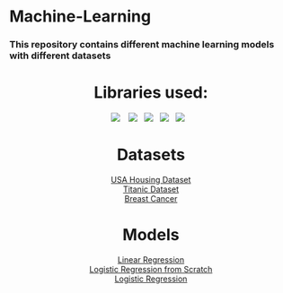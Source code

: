 # Machine-Learning
### This repository contains different machine learning models with different datasets
<h1 align="center">  Libraries used: </h1>
<p align="center">
   <img src="https://img.shields.io/badge/-Numpy-02050f?logo=numpy&logoColor=3aaded&style=for-the-badge" />&nbsp;&nbsp;&nbsp;
   <img src="https://img.shields.io/badge/-Pandas-02050f?logo=pandas&logoColor=2f6ad7&style=for-the-badge" />&nbsp;&nbsp;
   <img src="https://img.shields.io/badge/-Matplotlib-02050f?logo=matplotlib&logoColor=white&style=for-the-badge" />&nbsp;&nbsp;
   <img src="https://img.shields.io/badge/-Seaborn-02050f?logo=seaborn&logoColor=white&style=for-the-badge" />&nbsp;&nbsp;
   <img src="https://img.shields.io/badge/-Sklearn-02050f?logo=scikit-learn&logoColor=3aaded&style=for-the-badge" />&nbsp;&nbsp;&nbsp;
</p>
<h1 align="center">  Datasets </h1>
<p align="center">
    <a href="https://www.kaggle.com/datasets/vedavyasv/usa-housing">USA Housing Dataset</a></br>
    <a href="https://www.kaggle.com/competitions/titanic/data">Titanic Dataset</a></br>
    <a href="https://github.com/Abubakr1710/Machine-Learning/blob/main/Logistic%20Regression%20from%20scratch/train.py">Breast Cancer</a></br>
</p>
<h1 align="center">  Models </h1>
<p align="center">
    <a href="https://github.com/Abubakr1710/Machine-Learning/tree/main/Linear%20Regression">Linear Regression</a></br>
    <a href="https://github.com/Abubakr1710/Machine-Learning/tree/main/Logistic%20Regression%20from%20scratch">Logistic Regression from Scratch</a></br>
    <a href="https://github.com/Abubakr1710/Machine-Learning/tree/main/Logistic%20Regression">Logistic Regression</a></br>
</p>
